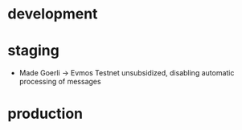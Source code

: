 # development

# staging

- Made Goerli -> Evmos Testnet unsubsidized, disabling automatic processing of messages

# production